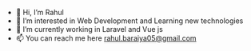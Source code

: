 - 👋 Hi, I’m Rahul
- 👀 I’m interested in Web Development and Learning new technologies
- 🌱 I’m currently working in Laravel and Vue js
- 📫 You can reach me here rahul.baraiya05@gmail.com

